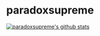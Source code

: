 # paradoxsupreme
[![paradoxsupreme's github stats](https://github-readme-stats.vercel.app/api?username=paradoxsupreme&count_private=true)](https://github.com/paradoxsupreme/paradoxsupreme)
